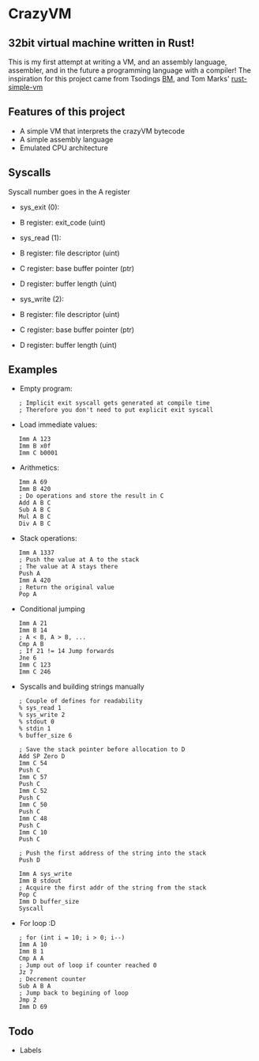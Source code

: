 # CrazyVM
## 32bit virtual machine written in Rust!

This is my first attempt at writing a VM, and 
an assembly language, assembler, and in the future
a programming language with a compiler! The inspiration for
this project came from Tsodings [BM](https://github.com/tsoding/bm), and Tom Marks' [rust-simple-vm](https://github.com/phy1um/rust-simple-vm)

## Features of this project
 - A simple VM that interprets the crazyVM bytecode
 - A simple assembly language
 - Emulated CPU architecture

## Syscalls
Syscall number goes in the A register
 - sys_exit  (0):
  - B register: exit_code (uint)

 - sys_read  (1):
  - B register: file descriptor (uint)
  - C register: base buffer pointer (ptr)
  - D register: buffer length (uint)
 - sys_write (2):
  - B register: file descriptor (uint)
  - C register: base buffer pointer (ptr)
  - D register: buffer length (uint)

## Examples
 - Empty program:
 ```
    ; Implicit exit syscall gets generated at compile time
    ; Therefore you don't need to put explicit exit syscall
 ```
 - Load immediate values:
 ```
    Imm A 123
    Imm B x0f
    Imm C b0001
 ```
 - Arithmetics:
 ```
    Imm A 69
    Imm B 420
    ; Do operations and store the result in C
    Add A B C
    Sub A B C
    Mul A B C
    Div A B C
 ```
 - Stack operations:
 ```
    Imm A 1337
    ; Push the value at A to the stack
    ; The value at A stays there
    Push A
    Imm A 420
    ; Return the original value
    Pop A
 ```
 - Conditional jumping
 ```
    Imm A 21
    Imm B 14
    ; A < B, A > B, ...
    Cmp A B
    ; If 21 != 14 Jump forwards
    Jne 6
    Imm C 123
    Imm C 246
 ```
 - Syscalls and building strings manually
 ```
    ; Couple of defines for readability
    % sys_read 1
    % sys_write 2
    % stdout 0
    % stdin 1
    % buffer_size 6

    ; Save the stack pointer before allocation to D
    Add SP Zero D
    Imm C 54
    Push C
    Imm C 57
    Push C
    Imm C 52
    Push C
    Imm C 50
    Push C
    Imm C 48
    Push C
    Imm C 10
    Push C

    ; Push the first address of the string into the stack
    Push D

    Imm A sys_write
    Imm B stdout
    ; Acquire the first addr of the string from the stack
    Pop C
    Imm D buffer_size
    Syscall
 ```
 - For loop :D
 ```
    ; for (int i = 10; i > 0; i--)
    Imm A 10
    Imm B 1
    Cmp A A
    ; Jump out of loop if counter reached 0
    Jz 7
    ; Decrement counter
    Sub A B A
    ; Jump back to begining of loop
    Jmp 2
    Imm D 69
 ```

## Todo
 - Labels

